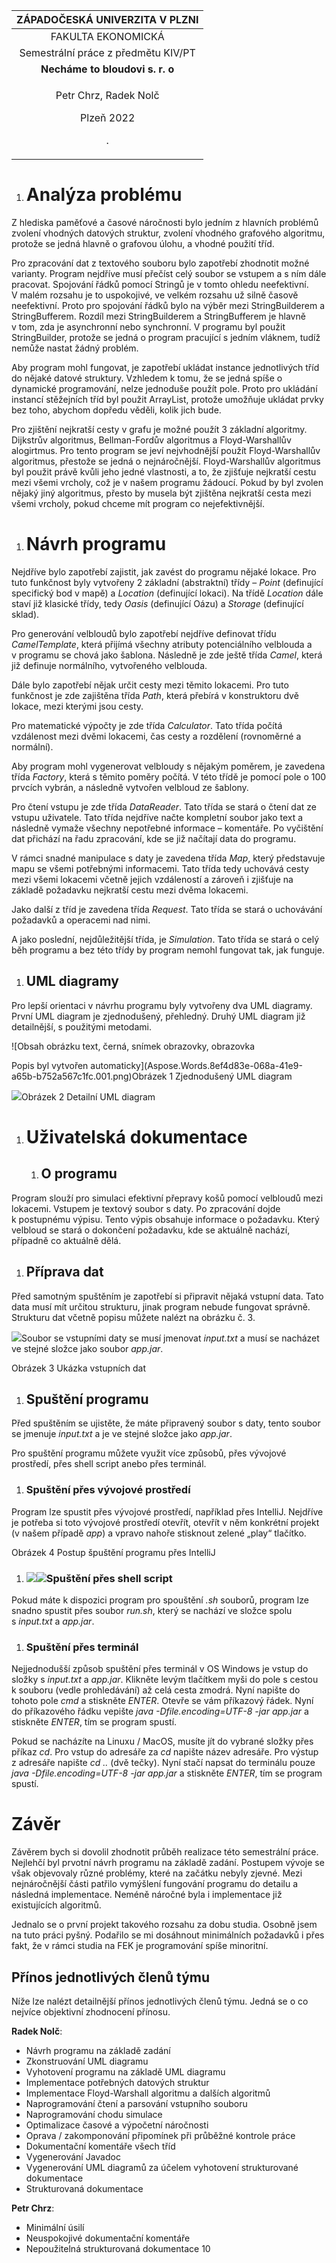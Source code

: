 |**ZÁPADOČESKÁ UNIVERZITA V PLZNI**|
| :-: |
|FAKULTA EKONOMICKÁ|
|Semestrální práce z předmětu KIV/PT|
|**Necháme to bloudovi s. r. o**|
|<p></p><p>Petr Chrz, Radek Nolč</p><p></p><p></p><p></p><p></p><p></p><p>Plzeň 2022</p><p>.  </p>|

1. # **Analýza problému** 
Z hlediska paměťové a časové náročnosti bylo jedním z hlavních problémů zvolení vhodných datových struktur, zvolení vhodného grafového algoritmu, protože se jedná hlavně o grafovou úlohu, a vhodné použití tříd.

Pro zpracování dat z textového souboru bylo zapotřebí zhodnotit možné varianty. Program nejdříve musí přečíst celý soubor se vstupem a s ním dále pracovat. Spojování řádků pomocí Stringů je v tomto ohledu neefektivní. V malém rozsahu je to uspokojivé, ve velkém rozsahu už silně časově neefektivní. Proto pro spojování řádků bylo na výběr mezi StringBuilderem a StringBufferem. Rozdíl mezi StringBuilderem a StringBufferem je hlavně v tom, zda je asynchronní nebo synchronní. V programu byl použit StringBuilder, protože se jedná o program pracující s jedním vláknem, tudíž nemůže nastat žádný problém.

Aby program mohl fungovat, je zapotřebí ukládat instance jednotlivých tříd do nějaké datové struktury. Vzhledem k tomu, že se jedná spíše o dynamické programování, nelze jednoduše použít pole. Proto pro ukládání instancí stěžejních tříd byl použit ArrayList, protože umožňuje ukládat prvky bez toho, abychom dopředu věděli, kolik jich bude.

Pro zjištění nejkratší cesty v grafu je možné použít 3 základní algoritmy. Dijkstrův algoritmus, Bellman-Fordův algoritmus a Floyd-Warshallův alogirtmus. Pro tento program se jeví nejvhodnější použít Floyd-Warshallův algoritmus, přestože se jedná o nejnáročnější. Floyd-Warshallův algoritmus byl použit právě kvůli jeho jedné vlastnosti, a to, že zjišťuje nejkratší cestu mezi všemi vrcholy, což je v našem programu žádoucí. Pokud by byl zvolen nějaký jiný algoritmus, přesto by musela být zjištěna nejkratší cesta mezi všemi vrcholy, pokud chceme mít program co nejefektivnější.
1. # **Návrh programu**
Nejdříve bylo zapotřebí zajistit, jak zavést do programu nějaké lokace. Pro tuto funkčnost byly vytvořeny 2 základní (abstraktní) třídy – *Point* (definující specifický bod v mapě) a *Location* (definující lokaci). Na třídě *Location* dále staví již klasické třídy, tedy *Oasis* (definující Oázu) a *Storage* (definující sklad).

Pro generování velbloudů bylo zapotřebí nejdříve definovat třídu *CamelTemplate*, která přijímá všechny atributy potenciálního velblouda a v programu se chová jako šablona. Následně je zde ještě třída *Camel*, která již definuje normálního, vytvořeného velblouda.

Dále bylo zapotřebí nějak určit cesty mezi těmito lokacemi. Pro tuto funkčnost je zde zajištěna třída *Path*, která přebírá v konstruktoru dvě lokace, mezi kterými jsou cesty.

Pro matematické výpočty je zde třída *Calculator*. Tato třída počítá vzdálenost mezi dvěmi lokacemi, čas cesty a rozdělení (rovnoměrné a normální).

Aby program mohl vygenerovat velbloudy s nějakým poměrem, je zavedena třída *Factory*, která s těmito poměry počítá. V této třídě je pomocí pole o 100 prvcích vybrán, a následně vytvořen velbloud ze šablony.

Pro čtení vstupu je zde třída *DataReader*. Tato třída se stará o čtení dat ze vstupu uživatele. Tato třída nejdříve načte kompletní soubor jako text a následně vymaže všechny nepotřebné informace – komentáře. Po vyčištění dat přichází na řadu zpracování, kde se již načítají data do programu.

V rámci snadné manipulace s daty je zavedena třída *Map*, který představuje mapu se všemi potřebnými informacemi. Tato třída tedy uchovává cesty mezi všemi lokacemi včetně jejich vzdáleností a zároveň i zjišťuje na základě požadavku nejkratší cestu mezi dvěma lokacemi.

Jako další z tříd je zavedena třída *Request*. Tato třída se stará o uchovávání požadavků a operacemi nad nimi.

A jako poslední, nejdůležitější třída, je *Simulation*. Tato třída se stará o celý běh programu a bez této třídy by program nemohl fungovat tak, jak funguje.
1. ## **UML diagramy**
Pro lepší orientaci v návrhu programu byly vytvořeny dva UML diagramy. První UML diagram je zjednodušený, přehledný. Druhý UML diagram již detailnější, s použitými metodami.

![Obsah obrázku text, černá, snímek obrazovky, obrazovka

Popis byl vytvořen automaticky](Aspose.Words.8ef4d83e-068a-41e9-a65b-b752a567c1fc.001.png)Obrázek 1 Zjednodušený UML diagram



![](Aspose.Words.8ef4d83e-068a-41e9-a65b-b752a567c1fc.002.png)Obrázek 2 Detailní UML diagram
1. # **Uživatelská dokumentace**
   1. ## **O programu**
Program slouží pro simulaci efektivní přepravy košů pomocí velbloudů mezi lokacemi. Vstupem je textový soubor s daty. Po zpracování dojde k postupnému výpisu. Tento výpis obsahuje informace o požadavku. Který velbloud se stará o dokončení požadavku, kde se aktuálně nachází, případně co aktuálně dělá.
1. ## **Příprava dat**
Před samotným spuštěním je zapotřebí si připravit nějaká vstupní data. Tato data musí mít určitou strukturu, jinak program nebude fungovat správně. Strukturu dat včetně popisu můžete nalézt na obrázku č. 3.

![](Aspose.Words.8ef4d83e-068a-41e9-a65b-b752a567c1fc.003.png)Soubor se vstupními daty se musí jmenovat *input.txt* a musí se nacházet ve stejné složce jako soubor *app.jar*.

Obrázek 3 Ukázka vstupních dat
1. ## **Spuštění programu**
Před spuštěním se ujistěte, že máte připravený soubor s daty, tento soubor se jmenuje *input.txt* a je ve stejné složce jako *app.jar*.

Pro spuštění programu můžete využit více způsobů, přes vývojové prostředí, přes shell script anebo přes terminál.
1. ### **Spuštění přes vývojové prostředí**
Program lze spustit přes vývojové prostředí, například přes IntelliJ. Nejdříve je potřeba si toto vývojové prostředí otevřít, otevřít v něm konkrétní projekt (v našem případě *app*) a vpravo nahoře stisknout zelené „play“ tlačítko.

Obrázek 4 Postup špuštění programu přes IntelliJ
1. ### ![](Aspose.Words.8ef4d83e-068a-41e9-a65b-b752a567c1fc.004.png)![](Aspose.Words.8ef4d83e-068a-41e9-a65b-b752a567c1fc.005.png)**Spuštění přes shell script**
Pokud máte k dispozici program pro spouštění *.sh* souborů, program lze snadno spustit přes soubor *run.sh*, který se nachází ve složce spolu s *input.txt* a *app.jar*.
1. ### **Spuštění přes terminál**
Nejjednodušší způsob spuštění přes terminál v OS Windows je vstup do složky s *input.txt* a *app.jar*. Klikněte levým tlačítkem myši do pole s cestou k souboru (vedle prohledávání) až celá cesta zmodrá. Nyní napište do tohoto pole *cmd* a stiskněte *ENTER*. Otevře se vám příkazový řádek. Nyní do příkazového řádku vepište *java -Dfile.encoding=UTF-8 -jar app.jar* a stiskněte *ENTER*, tím se program spustí.

Pokud se nacházíte na Linuxu / MacOS, musíte jít do vybrané složky přes příkaz *cd*. Pro vstup do adresáře za *cd* napište název adresáře. Pro výstup z adresáře napište *cd ..* (dvě tečky). Nyní stačí napsat do terminálu pouze *java -Dfile.encoding=UTF-8 -jar app.jar* a stiskněte *ENTER*, tím se program spustí.
# **Závěr**
Závěrem bych si dovolil zhodnotit průběh realizace této semestrální práce. Nejlehčí byl prvotní návrh programu na základě zadání. Postupem vývoje se však objevovaly různé problémy, které na začátku nebyly zjevné. Mezi nejnáročnější části patřilo vymýšlení fungování programu do detailu a následná implementace. Neméně náročné byla i implementace již existujících algoritmů.

Jednalo se o první projekt takového rozsahu za dobu studia. Osobně jsem na tuto práci pyšný. Podařilo se mi dosáhnout minimálních požadavků i přes fakt, že v rámci studia na FEK je programování spíše minoritní.
## **Přínos jednotlivých členů týmu**
Níže lze nalézt detailnější přínos jednotlivých členů týmu. Jedná se o co nejvíce objektivní zhodnocení přínosu.

**Radek Nolč**: 

- Návrh programu na základě zadání
- Zkonstruování UML diagramu
- Vyhotovení programu na základě UML diagramu
- Implementace potřebných datových struktur
- Implementace Floyd-Warshall algoritmu a dalších algoritmů
- Naprogramování čtení a parsování vstupního souboru
- Naprogramování chodu simulace
- Optimalizace časové a výpočetní náročnosti
- Oprava / zakomponování připomínek při průběžné kontrole práce
- Dokumentační komentáře všech tříd
- Vygenerování Javadoc
- Vygenerování UML diagramů za účelem vyhotovení strukturované dokumentace
- Strukturovaná dokumentace

**Petr Chrz**:

- Minimální úsilí
- Neuspokojivé dokumentační komentáře
- Nepoužitelná strukturovaná dokumentace
10

